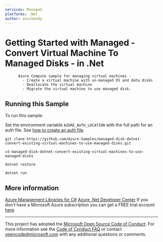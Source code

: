 ```yaml
---
services: Managed
platforms: .Net
author: anuchandy
---
```


# Getting Started with Managed - Convert Virtual Machine To Managed Disks - in .Net #

          Azure Compute sample for managing virtual machines -
            - Create a virtual machine with un-managed OS and data disks
            - Deallocate the virtual machine
            - Migrate the virtual machine to use managed disk.


## Running this Sample ##

To run this sample:

Set the environment variable `AZURE_AUTH_LOCATION` with the full path for an auth file. See [how to create an auth file](https://github.com/Azure/azure-sdk-for-net/blob/Fluent/AUTH.md).

    git clone https://github.com/Azure-Samples/managed-disk-dotnet-convert-existing-virtual-machines-to-use-managed-disks.git

    cd managed-disk-dotnet-convert-existing-virtual-machines-to-use-managed-disks

    dotnet restore

    dotnet run

## More information ##

[Azure Management Libraries for C#](https://github.com/Azure/azure-sdk-for-net/tree/Fluent)
[Azure .Net Developer Center](https://azure.microsoft.com/en-us/develop/net/)
If you don't have a Microsoft Azure subscription you can get a FREE trial account [here](http://go.microsoft.com/fwlink/?LinkId=330212)

---

This project has adopted the [Microsoft Open Source Code of Conduct](https://opensource.microsoft.com/codeofconduct/). For more information see the [Code of Conduct FAQ](https://opensource.microsoft.com/codeofconduct/faq/) or contact [opencode@microsoft.com](mailto:opencode@microsoft.com) with any additional questions or comments.